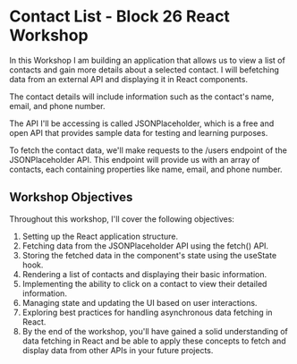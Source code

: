 # Contact List - Block 26 React Workshop 

In this Workshop I am building an application that allows us to view a list of contacts and gain more details about a selected contact. I will befetching data from an external API and displaying it in React components.

The contact details will include information such as the contact's name, email, and phone number.

The API I'll be accessing is called JSONPlaceholder, which is a free and open API that provides sample data for testing and learning purposes.

To fetch the contact data, we'll make requests to the /users endpoint of the JSONPlaceholder API. This endpoint will provide us with an array of contacts, each containing properties like name, email, and phone number.

## Workshop Objectives

Throughout this workshop, I'll cover the following objectives:

1. Setting up the React application structure.
2. Fetching data from the JSONPlaceholder API using the fetch() API.
3. Storing the fetched data in the component's state using the useState hook.
4. Rendering a list of contacts and displaying their basic information.
5. Implementing the ability to click on a contact to view their detailed information.
6. Managing state and updating the UI based on user interactions.
7. Exploring best practices for handling asynchronous data fetching in React.
8. By the end of the workshop, you'll have gained a solid understanding of data fetching in React and be able to apply these concepts to fetch and display data from other APIs in your future projects.